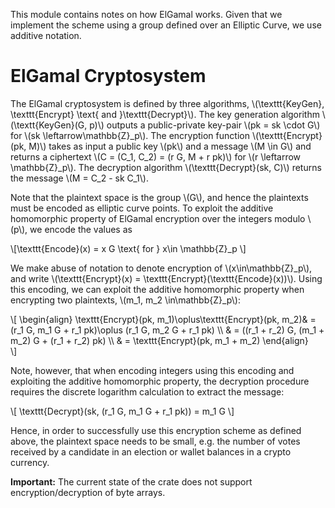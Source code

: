 This module contains notes on how ElGamal works. Given that we implement the scheme using a group defined over an 
Elliptic Curve, we use additive notation. 

ElGamal Cryptosystem
====================
The ElGamal cryptosystem is defined by three algorithms, 
\\(\texttt{KeyGen}, \texttt{Encrypt} \text{ and }\texttt{Decrypt}\\). The key generation algorithm 
\\(\textt{KeyGen}(G, p)\\) outputs a public-private key-pair \\(pk = sk \cdot G\\) for \\(sk \leftarrow\mathbb{Z}_p\\). 
The encryption function \\(\texttt{Encrypt}(pk, M)\\) takes as input a public key \\(pk\\) and a message \\(M \in G\\) 
and returns a ciphertext \\(C = (C_1, C_2) = (r G, M + r pk)\\) for \\(r \leftarrow \mathbb{Z}_p\\). The 
decryption algorithm \\(\texttt{Decrypt}(sk, C)\\) returns the message \\(M = C_2 - sk C_1\\).

Note that the plaintext space is the group \\(G\\), and hence the plaintexts must be encoded as elliptic curve points. 
To exploit the additive homomorphic property of ElGamal encryption over the integers modulo \\(p\\), we encode the 
values as

\\[\texttt{Encode}(x) = x G \text{ for } x\in \mathbb{Z}_p \\]  

We make abuse of notation to denote encryption of \\(x\in\mathbb{Z}_p\\), and write 
\\(\texttt{Encrypt}(x) = \texttt{Encrypt}(\texttt{Encode}(x))\\). Using this encoding, we can exploit the additive
homomorphic property when encrypting two plaintexts, \\(m_1, m_2 \in\mathbb{Z}_p\\):

\\[ 
\begin{align}
    \texttt{Encrypt}(pk, m_1)\oplus\texttt{Encrypt}(pk, m_2)& = (r_1 G, m_1 G + r_1 pk)\oplus (r_1 G, m_2 G + r_1 pk) \\\\
    & = ((r_1 + r_2) G, (m_1 + m_2) G + (r_1 + r_2) pk) \\\\
    & = \texttt{Encrypt}(pk, m_1 + m_2) 
\end{align}    
\\]

Note, however, that when encoding integers using this encoding and exploiting the additive homomorphic property, the 
decryption procedure requires the discrete logarithm calculation to extract the message: 

\\[
\texttt{Decrypt}(sk, (r_1 G, m_1 G + r_1 pk)) = m_1 G
\\]

Hence, in order to successfully use this encryption scheme as defined above, the plaintext space needs to be small, 
e.g. the number of votes received by a candidate in an election or wallet balances in a crypto currency. 

**Important:** The current state of the crate does not support encryption/decryption of byte arrays. 
